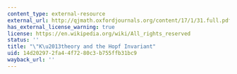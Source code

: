 ```yaml
---
content_type: external-resource
external_url: http://qjmath.oxfordjournals.org/content/17/1/31.full.pdf+html
has_external_license_warning: true
license: https://en.wikipedia.org/wiki/All_rights_reserved
status: ''
title: "\"K\u2013theory and the Hopf Invariant"
uid: 14d20297-2fa4-4f72-80c3-b755ffb31bc9
wayback_url: ''
---
```

